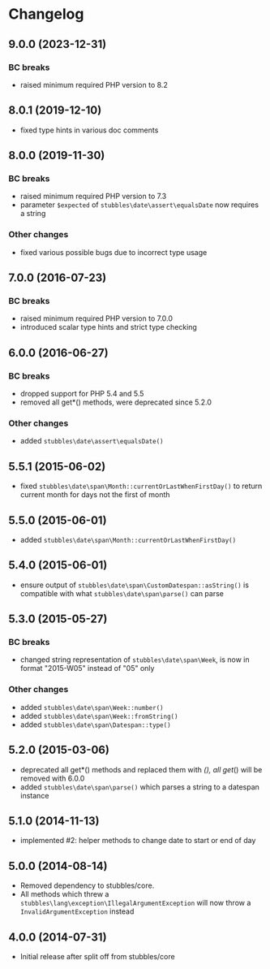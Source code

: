 # Changelog

## 9.0.0 (2023-12-31)

### BC breaks

* raised minimum required PHP version to 8.2

## 8.0.1 (2019-12-10)

* fixed type hints in various doc comments

## 8.0.0 (2019-11-30)

### BC breaks

* raised minimum required PHP version to 7.3
* parameter `$expected` of `stubbles\date\assert\equalsDate` now requires a string

### Other changes

* fixed various possible bugs due to incorrect type usage

## 7.0.0 (2016-07-23)

### BC breaks

* raised minimum required PHP version to 7.0.0
* introduced scalar type hints and strict type checking

## 6.0.0 (2016-06-27)

### BC breaks

* dropped support for PHP 5.4 and 5.5
* removed all get*() methods, were deprecated since 5.2.0

### Other changes

* added `stubbles\date\assert\equalsDate()`

## 5.5.1 (2015-06-02)

* fixed `stubbles\date\span\Month::currentOrLastWhenFirstDay()` to return current month for days not the first of month

## 5.5.0 (2015-06-01)

* added `stubbles\date\span\Month::currentOrLastWhenFirstDay()`

## 5.4.0 (2015-06-01)

* ensure output of `stubbles\date\span\CustomDatespan::asString()` is compatible with what `stubbles\date\span\parse()` can parse

## 5.3.0 (2015-05-27)

### BC breaks

* changed string representation of `stubbles\date\span\Week`, is now in format "2015-W05" instead of "05" only

### Other changes

* added `stubbles\date\span\Week::number()`
* added `stubbles\date\span\Week::fromString()`
* added `stubbles\date\span\Datespan::type()`

## 5.2.0 (2015-03-06)

* deprecated all get*() methods and replaced them with *(), all get*() will be removed with 6.0.0
* added `stubbles\date\span\parse()` which parses a string to a datespan instance

## 5.1.0 (2014-11-13)

* implemented #2: helper methods to change date to start or end of day

## 5.0.0 (2014-08-14)

* Removed dependency to stubbles/core.
* All methods which threw a `stubbles\lang\exception\IllegalArgumentException` will now throw a `InvalidArgumentException` instead

## 4.0.0 (2014-07-31)

* Initial release after split off from stubbles/core
